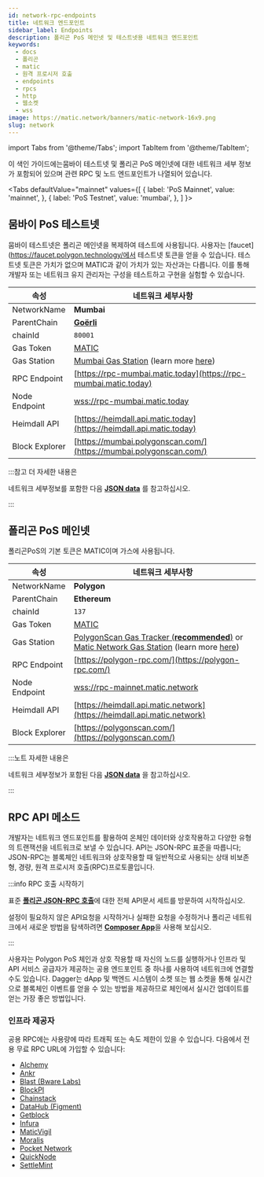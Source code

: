 ```yaml
---
id: network-rpc-endpoints
title: 네트워크 엔드포인트
sidebar_label: Endpoints
description: 폴리곤 PoS 메인넷 및 테스트넷용 네트워크 엔드포인트
keywords:
  - docs
  - 폴리곤
  - matic
  - 원격 프로시저 호출
  - endpoints
  - rpcs
  - http
  - 웹소켓
  - wss
image: https://matic.network/banners/matic-network-16x9.png
slug: network
---
```


import Tabs from '@theme/Tabs';
import TabItem from '@theme/TabItem';

이 색인 가이드에는뭄바이 테스트넷 및 폴리곤 PoS 메인넷에 대한 네트워크 세부 정보가 포함되어 있으며 관련 RPC 및 노드 엔드포인트가 나열되어 있습니다.

<Tabs
  defaultValue="mainnet"
  values={[
    { label: 'PoS Mainnet', value: 'mainnet', },
 { label: 'PoS Testnet', value: 'mumbai', },
 ]
}>
<TabItem value="mumbai">

## 뭄바이 PoS 테스트넷

뭄바이 테스트넷은 폴리곤 메인넷을 복제하여 테스트에 사용됩니다. 사용자는 [faucet](https://faucet.polygon.technology/에서 테스트넷 토큰을 얻을 수 있습니다.
테스트넷 토큰은 가치가 없으며 MATIC과 같이 가치가 있는 자산과는 다릅니다.
이를 통해 개발자 또는 네트워크 유지 관리자는 구성을 테스트하고 구현을 실험할 수 있습니다.

| 속성                              | 네트워크 세부사항                                                 |
| ---------------------------------- | ---------------------------------------------------------------- |
| NetworkName                        | **Mumbai**                                                       |
| ParentChain                        | **[Goërli](https://goerli.net/)**                                |
| chainId                            | `80001`                                                          |
| Gas Token                          | [MATIC](gas-token)                                               |
| Gas Station                        | [Mumbai Gas Station](https://gasstation-mumbai.matic.today/v2) (learn more [here](https://docs.polygon.technology/docs/develop/tools/polygon-gas-station/))                                      |
| RPC Endpoint                       | [https://rpc-mumbai.matic.today](https://rpc-mumbai.matic.today)         |
| Node Endpoint                      | [wss://rpc-mumbai.matic.today](wss://rpc-mumbai.matic.today)             |
| Heimdall API                       | [https://heimdall.api.matic.today](https://heimdall.api.matic.today)     |
| Block Explorer                     | [https://mumbai.polygonscan.com/](https://mumbai.polygonscan.com/)       |

:::참고  더 자세한 내용은 

네트워크 세부정보를 포함한 다음 [**JSON data**](https://static.matic.network/network/testnet/mumbai/index.json) 를 참고하십시오.

:::

</TabItem>
<TabItem value="mainnet">

## 폴리곤 PoS 메인넷

폴리곤PoS의 기본 토큰은 MATIC이며 가스에 사용됩니다.

| 속성                             | 네트워크 세부사항                                                  |
| ---------------------------------- | ---------------------------------------------------------------- |
| NetworkName                        | **Polygon**                                                      |
| ParentChain                        | **Ethereum**                                                     |
| chainId                            | `137`                                                            |
| Gas Token                          | [MATIC](gas-token)                                               |
| Gas Station                        | [PolygonScan Gas Tracker (**recommended**)](https://polygonscan.com/gastracker) or [Matic Network Gas Station](https://gasstation-mainnet.matic.network/v2) (learn more [here](https://docs.polygon.technology/docs/develop/tools/polygon-gas-station/))                                                                       |
| RPC Endpoint                       | [https://polygon-rpc.com/](https://polygon-rpc.com/)                     | 
| Node Endpoint                      | [wss://rpc-mainnet.matic.network](wss://rpc-mainnet.matic.network)       |
| Heimdall API                       | [https://heimdall.api.matic.network](https://heimdall.api.matic.network) |
| Block Explorer                     | [https://polygonscan.com/](https://polygonscan.com/)       |

:::노트  자세한 내용은 

네트워크 세부정보가 포함된 다음 [**JSON data**](https://github.com/maticnetwork/static/blob/master/network/mainnet/v1/index.json) 
을 참고하십시오.

:::

</TabItem>
</Tabs>

## RPC API 메소드

개발자는 네트워크 엔드포인트를 활용하여 온체인 데이터와 상호작용하고 다양한 유형의 트랜잭션을 네트워크로 보낼 수 있습니다. API는 JSON-RPC 표준을 따릅니다; JSON-RPC는 블록체인 네트워크와 상호작용할 때 일반적으로 사용되는 상태 비보존형, 경량, 원격 프로시저 호출(RPC)프로토콜입니다.

:::info RPC 호출 시작하기

표준 [**폴리곤 JSON-RPC 호출**](https://edge-docs.polygon.technology/docs/get-started/json-rpc-commands/)에 대한 전체 API문서 세트를 방문하여 시작하십시오.

설정이 필요하지 않은 API요청을 시작하거나 실패한 요청을 수정하거나 폴리곤 네트워크에서 새로운 방법을 탐색하려면 [**Composer App**](https://composer.alchemyapi.io?composer_state=%7B%22chain%22%3A2%2C%22network%22%3A401%2C%22methodName%22%3A%22eth_getBlockByNumber%22%2C%22paramValues%22%3A%5B%22latest%22%2Cfalse%5D%7D)을 사용해 보십시오.

:::

사용자는 Polygon PoS 체인과 상호 작용할 때 자신의 노드를 실행하거나 인프라 및 API 서비스 공급자가 제공하는 공용 엔드포인트 중 하나를 사용하여 네트워크에 연결할 수도 있습니다. Dagger는 dApp 및 백엔드 시스템이 소켓 또는 웹 소켓을 통해 실시간으로 블록체인 이벤트를 얻을 수 있는 방법을 제공하므로 체인에서 실시간 업데이트를 얻는 가장 좋은 방법입니다.

### 인프라 제공자

공용 RPC에는 사용량에 따라 트래픽 또는 속도 제한이 있을 수 있습니다. 다음에서 전용 무료 RPC URL에 가입할 수 있습니다:

* [Alchemy](https://www.alchemy.com/)
* [Ankr](https://www.ankr.com/)
* [Blast (Bware Labs)](https://blastapi.io/)
* [BlockPI](https://chains.blockpi.io/#/polygon)
* [Chainstack](https://chainstack.com/build-better-with-polygon/)
* [DataHub (Figment)](https://datahub.figment.io)
* [Getblock](https://getblock.io/en/)
* [Infura](https://infura.io)
* [MaticVigil](https://rpc.maticvigil.com/)
* [Moralis](https://moralis.io)
* [Pocket Network](https://www.portal.pokt.network/)
* [QuickNode](https://www.quicknode.com/chains/matic)
* [SettleMint](https://docs.settlemint.com/docs/polygon-connect-to-a-node)
